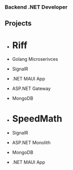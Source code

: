### Backend .NET Developer

## Projects

- # Riff

- Golang Microserivces
- SignalR
- .NET MAUI App
- ASP.NET Gateway
- MongoDB

- # SpeedMath

- SignalR
- ASP.NET Monolith
- MongoDB
- .NET MAUI App
